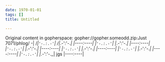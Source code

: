```yaml
---
date: 1970-01-01
tags: []
title: Untitled

---
```

Original content in gopherspace: gopher://gopher.someodd.zip:Just 7071/phlog/
-|
     /_|`'-.:.-'`|
     \/|_.-':'-._|
      \|----:----|
       |`'-.:.-'`|
       |_.-':'-._|
       |----:----|
       |`'-.:.-'`|
       |_.-':'-._|
       |----:----|
       |`'-.:.-'`|
       |_.-':'-._|
       |----:----|
       |`'-.:.-'`|
       |_.-':'-._|
       |----:----|
       |`'-.:.-'`|
       |_.-':'-._|
  jgs  |----:----|

